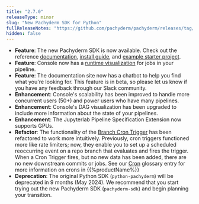 ```yaml
---
title: "2.7.0"
releaseType: minor 
slug: "New Pachyderm SDK for Python"
fullReleaseNotes: "https://github.com/pachyderm/pachyderm/releases/tag/v2.7.0"
hidden: false
---
```


- **Feature**: The new Pachyderm SDK is now available. Check out the reference [documentation](/latest/sdk/python/), [install guide](/latest/sdk/install/), and [example starter project](/latest/sdk/starter-project/).
- **Feature**: Console now has a [runtime visualization](/latest/build-dags/pipeline-operations/view-runtimes) for jobs in your pipeline.
- **Feature**: The documentation site now has a chatbot to help you find what you're looking for. This feature is in beta, so please let us know if you have any feedback through our Slack community.
- **Enhancement**: Console's scalability has been improved to handle more concurrent users (50+) and power users who have many pipelines.
- **Enhancement**: Console's DAG visualization has been upgraded to include more information about the state of your pipelines.
- **Enhancement**: The Jupyterlab Pipeline Specification Extension now supports GPUs. 
- **Refactor**: The functionality of the [Branch Cron Trigger](/latest/build-dags/branch-operations/set-branch-triggers/) has been refactored to work more intuitively. Previously, cron triggers functioned more like rate limiters; now, they enable you to set up a scheduled reoccurring event on a repo branch that evaluates and fires the trigger. When a Cron Trigger fires, but no new data has been added, there are no new downstream commits or jobs. See our [Cron](/latest/learn/glossary/cron) glossary entry for more information on crons in {{%productName%}}
- **Deprecation**: The original Python SDK (`python-pachyderm`) will be deprecated in 9 months (May 2024). We recommend that you start trying out the new Pachyderm SDK (`pachyderm-sdk`) and begin planning your transition.